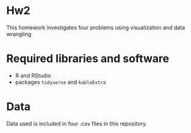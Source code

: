 # Hw2 
This homework investigates four problems using visualization and data wrangling

# Required libraries and software
- R and RStudio
- packages `tidyverse` and `kableExtra`

# Data
Data used is included in four .csv files in this repository.
